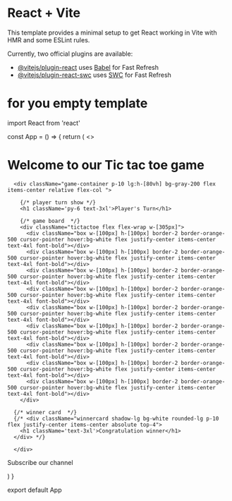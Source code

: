 # React + Vite

This template provides a minimal setup to get React working in Vite with HMR and some ESLint rules.

Currently, two official plugins are available:

- [@vitejs/plugin-react](https://github.com/vitejs/vite-plugin-react/blob/main/packages/plugin-react/README.md) uses [Babel](https://babeljs.io/) for Fast Refresh
- [@vitejs/plugin-react-swc](https://github.com/vitejs/vite-plugin-react-swc) uses [SWC](https://swc.rs/) for Fast Refresh


# for you empty template 

import React from 'react'

const App = () => {
  return (
    <>
      <h1 className='p-4 bg-orange-500 text-3xl font-bold text-white text-center'>Welcome to our Tic tac toe game</h1>

      <div className="game-container p-10 lg:h-[80vh] bg-gray-200 flex  items-center relative flex-col ">

        {/* player turn show */}
        <h1 className='py-6 text-3xl'>Player's Turn</h1>
        
        {/* game board  */}
        <div className="tictactoe flex flex-wrap w-[305px]">
          <div className="box w-[100px] h-[100px] border-2 border-orange-500 cursor-pointer hover:bg-white flex justify-center items-center text-4xl font-bold"></div>
          <div className="box w-[100px] h-[100px] border-2 border-orange-500 cursor-pointer hover:bg-white flex justify-center items-center text-4xl font-bold"></div>
          <div className="box w-[100px] h-[100px] border-2 border-orange-500 cursor-pointer hover:bg-white flex justify-center items-center text-4xl font-bold"></div>
          <div className="box w-[100px] h-[100px] border-2 border-orange-500 cursor-pointer hover:bg-white flex justify-center items-center text-4xl font-bold"></div>
          <div className="box w-[100px] h-[100px] border-2 border-orange-500 cursor-pointer hover:bg-white flex justify-center items-center text-4xl font-bold"></div>
          <div className="box w-[100px] h-[100px] border-2 border-orange-500 cursor-pointer hover:bg-white flex justify-center items-center text-4xl font-bold"></div>
          <div className="box w-[100px] h-[100px] border-2 border-orange-500 cursor-pointer hover:bg-white flex justify-center items-center text-4xl font-bold"></div>
          <div className="box w-[100px] h-[100px] border-2 border-orange-500 cursor-pointer hover:bg-white flex justify-center items-center text-4xl font-bold"></div>
          <div className="box w-[100px] h-[100px] border-2 border-orange-500 cursor-pointer hover:bg-white flex justify-center items-center text-4xl font-bold"></div>
        </div>

      {/* winner card  */}
      {/* <div className="winnercard shadow-lg bg-white rounded-lg p-10 flex justify-center items-center absolute top-4">
        <h1 className='text-3xl'>Congratulation winner</h1>
      </div> */}

      </div>


<footer className='flex items-center justify-center w-full p-4 bg-red-500 '>
  <p className='text-4xl font-bold text-center text-white'>Subscribe our channel</p>
</footer>
    </>
  )
}

export default App
